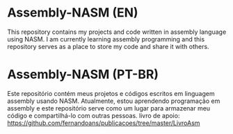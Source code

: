 # Assembly-NASM (EN)
This repository contains my projects and code written in assembly language using NASM. I am currently learning assembly programming and this repository serves as a place to store my code and share it with others.

# Assembly-NASM (PT-BR)
Este repositório contém meus projetos e códigos escritos em linguagem assembly usando NASM. Atualmente, estou aprendendo programação em assembly e este repositório serve como um lugar para armazenar meu código e compartilhá-lo com outras pessoas.
livro de apoio: https://github.com/fernandoans/publicacoes/tree/master/LivroAsm
